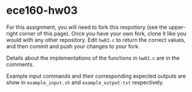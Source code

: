 # ece160-hw03
For this assignment, you will need to fork this respotiory (see the upper-right corner of this page).
Once you have your own fork, clone it like you would with any other repository. Edit 
`hw03.c` to return the correct values, and then commit and push your changes to your fork.

Details about the implementations of the functions in `hw03.c` are in the comments.

Example input commands and their corresponding expected outputs are show in `example_input.sh` and `example_output.txt` respectively.
